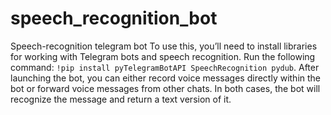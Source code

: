 # speech_recognition_bot
Speech-recognition telegram bot
To use this, you’ll need to install libraries for working with Telegram bots and speech recognition.
Run the following command: `!pip install pyTelegramBotAPI SpeechRecognition pydub`. 
After launching the bot, you can either record voice messages directly within the bot or forward voice messages from other chats. In both cases, the bot will recognize the message and return a text version of it.
